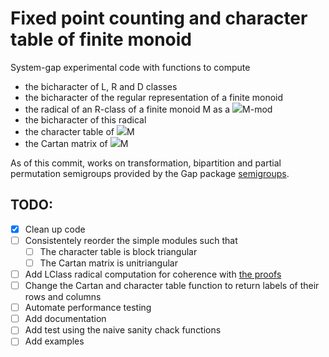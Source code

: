 # Fixed point counting and character table of finite monoid

System-gap experimental code with functions to compute
  - the bicharacter of L, R and D classes
  - the bicharacter of the regular representation of a finite monoid
  - the radical of an R-class of a finite monoid M as a <img src="https://render.githubusercontent.com/render/math?math=\mathbb{C}">M-mod
  - the bicharacter of this radical
  - the character table of <img src="https://render.githubusercontent.com/render/math?math=\mathbb{C}">M
  - the Cartan matrix of <img src="https://render.githubusercontent.com/render/math?math=\mathbb{C}">M

As of this commit, works on transformation, bipartition and partial permutation semigroups provided by the Gap package [semigroups](https://www.gap-system.org/Packages/semigroups.html).

## TODO:
  - [X] Clean up code 
  - [ ] Consistentely reorder the simple modules such that
      - [ ] The character table is block triangular
      - [ ] The Cartan matrix is unitriangular
  - [ ] Add LClass radical computation for coherence with [the proofs](https://arxiv.org/abs/2303.13647)
  - [ ] Change the Cartan and character table function to return labels of their rows and columns
  - [ ] Automate performance testing 
  - [ ] Add documentation
  - [ ] Add test using the naive sanity chack functions
  - [ ] Add examples
